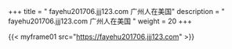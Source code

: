 +++
title = "  fayehu201706.jjj123.com 广州人在美国"
description = "  fayehu201706.jjj123.com 广州人在美国  "
weight = 20
+++

{{< myframe01 src="https://fayehu201706.jjj123.com" >}}

